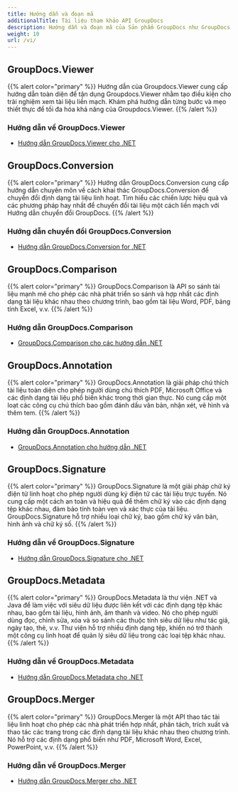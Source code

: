 ```yaml
---
title: Hướng dẫn và đoạn mã
additionalTitle: Tài liệu tham khảo API GroupDocs
description: Hướng dẫn và đoạn mã của Sản phẩm GroupDocs như GroupDocs.Viewer, GroupDocs.Annotation, GroupDocs.Conversion và các sản phẩm khác.
weight: 10
url: /vi/
---
```


## GroupDocs.Viewer
{{% alert color="primary" %}}
Hướng dẫn của Groupdocs.Viewer cung cấp hướng dẫn toàn diện để tận dụng Groupdocs.Viewer nhằm tạo điều kiện cho trải nghiệm xem tài liệu liền mạch. Khám phá hướng dẫn từng bước và mẹo thiết thực để tối đa hóa khả năng của Groupdocs.Viewer.
{{% /alert %}}

### Hướng dẫn về GroupDocs.Viewer
- [Hướng dẫn GroupDocs.Viewer cho .NET](../viewer/vi/net/)


## GroupDocs.Conversion
{{% alert color="primary" %}}
Hướng dẫn GroupDocs.Conversion cung cấp hướng dẫn chuyên môn về cách khai thác GroupDocs.Conversion để chuyển đổi định dạng tài liệu linh hoạt. Tìm hiểu các chiến lược hiệu quả và các phương pháp hay nhất để chuyển đổi tài liệu một cách liền mạch với Hướng dẫn chuyển đổi GroupDocs.
{{% /alert %}}

### Hướng dẫn chuyển đổi GroupDocs.Conversion
- [Hướng dẫn GroupDocs.Conversion for .NET](../conversion/vi/net/)


## GroupDocs.Comparison
{{% alert color="primary" %}}
GroupDocs.Comparison là API so sánh tài liệu mạnh mẽ cho phép các nhà phát triển so sánh và hợp nhất các định dạng tài liệu khác nhau theo chương trình, bao gồm tài liệu Word, PDF, bảng tính Excel, v.v.
{{% /alert %}}

### Hướng dẫn GroupDocs.Comparison
- [GroupDocs.Comparison cho các hướng dẫn .NET](../comparison/vi/net/)


## GroupDocs.Annotation
{{% alert color="primary" %}}
GroupDocs.Annotation là giải pháp chú thích tài liệu toàn diện cho phép người dùng chú thích PDF, Microsoft Office và các định dạng tài liệu phổ biến khác trong thời gian thực. Nó cung cấp một loạt các công cụ chú thích bao gồm đánh dấu văn bản, nhận xét, vẽ hình và thêm tem.
{{% /alert %}}

### Hướng dẫn GroupDocs.Annotation
- [GroupDocs.Annotation cho hướng dẫn .NET](../annotation/vi/net/)


## GroupDocs.Signature
{{% alert color="primary" %}}
GroupDocs.Signature là một giải pháp chữ ký điện tử linh hoạt cho phép người dùng ký điện tử các tài liệu trực tuyến. Nó cung cấp một cách an toàn và hiệu quả để thêm chữ ký vào các định dạng tệp khác nhau, đảm bảo tính toàn vẹn và xác thực của tài liệu. GroupDocs.Signature hỗ trợ nhiều loại chữ ký, bao gồm chữ ký văn bản, hình ảnh và chữ ký số.
{{% /alert %}}

### Hướng dẫn về GroupDocs.Signature
- [Hướng dẫn GroupDocs.Signature cho .NET](../signature/vi/net/)


## GroupDocs.Metadata
{{% alert color="primary" %}}
GroupDocs.Metadata là thư viện .NET và Java để làm việc với siêu dữ liệu được liên kết với các định dạng tệp khác nhau, bao gồm tài liệu, hình ảnh, âm thanh và video. Nó cho phép người dùng đọc, chỉnh sửa, xóa và so sánh các thuộc tính siêu dữ liệu như tác giả, ngày tạo, thẻ, v.v. Thư viện hỗ trợ nhiều định dạng tệp, khiến nó trở thành một công cụ linh hoạt để quản lý siêu dữ liệu trong các loại tệp khác nhau.
{{% /alert %}}

### Hướng dẫn về GroupDocs.Metadata
- [Hướng dẫn GroupDocs.Metadata cho .NET](../metadata/vi/net/)


## GroupDocs.Merger
{{% alert color="primary" %}}
GroupDocs.Merger là một API thao tác tài liệu linh hoạt cho phép các nhà phát triển hợp nhất, phân tách, trích xuất và thao tác các trang trong các định dạng tài liệu khác nhau theo chương trình. Nó hỗ trợ các định dạng phổ biến như PDF, Microsoft Word, Excel, PowerPoint, v.v.
{{% /alert %}}

### Hướng dẫn về GroupDocs.Merger
- [Hướng dẫn GroupDocs.Merger cho .NET](../merger/vi/net/)